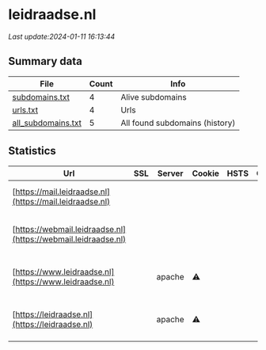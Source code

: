 # leidraadse.nl
*Last update:2024-01-11 16:13:44*
## Summary data
| File       | Count | Info |
|------------|-------|------|
|[subdomains.txt](/data/leidraadse/subdomains.txt)|4|Alive subdomains|
|[urls.txt](/data/leidraadse/urls.txt)|4|Urls|
|[all_subdomains.txt](/data/leidraadse/all_subdomains.txt)|5|All found subdomains (history)|
## Statistics
| Url | SSL | Server | Cookie | HSTS | CSP | XFO | XXP | RP | Tech |
|------------|-------|------|------|------|------|------|------|------|------|
|[https://mail.leidraadse.nl](https://mail.leidraadse.nl)| | | | | | | |:white_check_mark: |Apache HTTP Server|
|[https://webmail.leidraadse.nl](https://webmail.leidraadse.nl)| | | | | | | |:white_check_mark: |Apache HTTP Server P...|
|[https://www.leidraadse.nl](https://www.leidraadse.nl)| |apache|:warning: | | | | |:white_check_mark: |Apache HTTP Server P...|
|[https://leidraadse.nl](https://leidraadse.nl)| |apache|:warning: | | | | |:white_check_mark: |Apache HTTP Server P...|